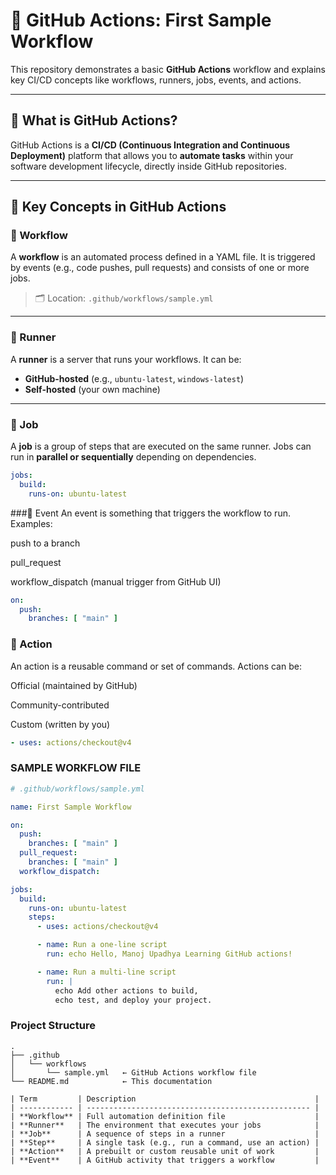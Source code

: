 # 🚀 GitHub Actions: First Sample Workflow

This repository demonstrates a basic **GitHub Actions** workflow and explains key CI/CD concepts like workflows, runners, jobs, events, and actions.

---

## 🧠 What is GitHub Actions?

GitHub Actions is a **CI/CD (Continuous Integration and Continuous Deployment)** platform that allows you to **automate tasks** within your software development lifecycle, directly inside GitHub repositories.

---

## 📘 Key Concepts in GitHub Actions

### 🔹 Workflow
A **workflow** is an automated process defined in a YAML file. It is triggered by events (e.g., code pushes, pull requests) and consists of one or more jobs.

> 🗂️ Location: `.github/workflows/sample.yml`

---

### 🔹 Runner
A **runner** is a server that runs your workflows. It can be:
- **GitHub-hosted** (e.g., `ubuntu-latest`, `windows-latest`)
- **Self-hosted** (your own machine)

---

### 🔹 Job
A **job** is a group of steps that are executed on the same runner. Jobs can run in **parallel or sequentially** depending on dependencies.

```yaml
jobs:
  build:
    runs-on: ubuntu-latest
```

###🔹 Event
An event is something that triggers the workflow to run. Examples:

push to a branch

pull_request

workflow_dispatch (manual trigger from GitHub UI)

```yaml
on:
  push:
    branches: [ "main" ]
```

### 🔹 Action
An action is a reusable command or set of commands. Actions can be:

Official (maintained by GitHub)

Community-contributed

Custom (written by you)

```yaml
- uses: actions/checkout@v4
```

### SAMPLE WORKFLOW FILE

```yaml
# .github/workflows/sample.yml

name: First Sample Workflow

on:
  push:
    branches: [ "main" ]
  pull_request:
    branches: [ "main" ]
  workflow_dispatch:

jobs:
  build:
    runs-on: ubuntu-latest
    steps:
      - uses: actions/checkout@v4

      - name: Run a one-line script
        run: echo Hello, Manoj Upadhya Learning GitHub actions!

      - name: Run a multi-line script
        run: |
          echo Add other actions to build,
          echo test, and deploy your project.
```

### Project Structure
```
.
├── .github
│   └── workflows
│       └── sample.yml   ← GitHub Actions workflow file
└── README.md            ← This documentation
```

```
| Term         | Description                                        |
| ------------ | -------------------------------------------------- |
| **Workflow** | Full automation definition file                    |
| **Runner**   | The environment that executes your jobs            |
| **Job**      | A sequence of steps in a runner                    |
| **Step**     | A single task (e.g., run a command, use an action) |
| **Action**   | A prebuilt or custom reusable unit of work         |
| **Event**    | A GitHub activity that triggers a workflow         |


```
